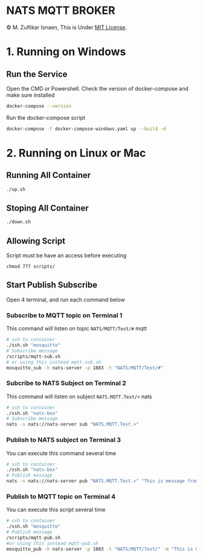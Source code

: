 # NATS MQTT BROKER
© M. Zulfikar Isnaen, This is Under [MIT License](LICENSE).

# 1. Running on Windows
## Run the Service
Open the CMD or Powershell. Check the version of docker-compose and make sure installed
```bash
docker-compose --version
```
Run the docker-compose script
```bash
docker-compose -f docker-compose-windows.yaml up --build -d
```

# 2. Running on Linux or Mac
## Running All Container
```bash
./up.sh
```

## Stoping All Container
```bash
./down.sh
```

## Allowing Script
Script must be have an access before executing
```
chmod 777 scripts/
```
## Start Publish Subscribe
Open 4 terminal, and run each command below

### Subscribe to MQTT topic on Terminal 1
This command will listen on topic `NATS/MQTT/Test/#` mqtt
```bash
# ssh to container
./ssh.sh "mosquitto"
# Subscribe message
/scripts/mqtt-sub.sh
# or using this instead mqtt-sub.sh
mosquitto_sub -h nats-server -p 1883 -t "NATS/MQTT/Test/#"
```

### Subcribe to NATS Subject on Terminal 2
This command will listen on subject `NATS.MQTT.Test/>` nats
```bash
# ssh to container
./ssh.sh "nats-box"
# Subscribe message
nats -s nats://nats-server sub "NATS.MQTT.Test.>"
```

### Publish to NATS subject on Terminal 3
You can execute this command several time
```bash
# ssh to container
./ssh.sh "nats-box"
# Publish message
nats -s nats://nats-server pub "NATS.MQTT.Test.>" "This is message from nats"
```

### Publish to MQTT topic on Terminal 4
You can execute this script several time
```bash
# ssh to container
./ssh.sh "mosquitto"
# Publish message
/scripts/mqtt-pub.sh
#or using this instead mqtt-pub.sh
mosquitto_pub -h nats-server -p 1883 -t "NATS/MQTT/Test/" -m "This is message from mqtt"
```
